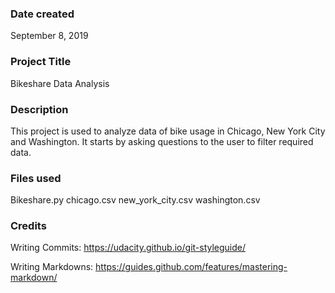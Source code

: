 ### Date created
September 8, 2019

### Project Title
Bikeshare Data Analysis

### Description
This project is used to analyze data of bike usage in Chicago, New York City and Washington. It starts by asking questions to the user to filter required data.

### Files used
Bikeshare.py
chicago.csv
new_york_city.csv
washington.csv

### Credits
Writing Commits: https://udacity.github.io/git-styleguide/

Writing Markdowns:
https://guides.github.com/features/mastering-markdown/
